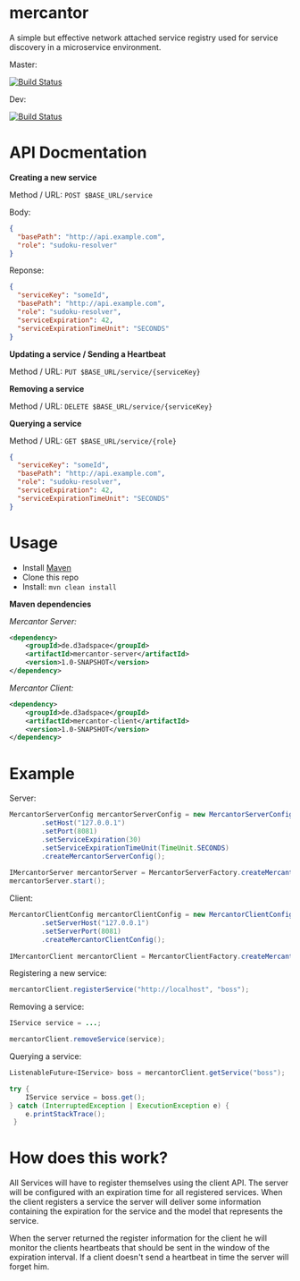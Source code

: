 # mercantor
A simple but effective network attached service registry used for service discovery in a microservice environment.

Master: 

[![Build Status](https://travis-ci.org/FelixKlauke/mercantor.svg?branch=master)](https://travis-ci.org/FelixKlauke/mercantor)

Dev:    

[![Build Status](https://travis-ci.org/FelixKlauke/mercantor.svg?branch=dev)](https://travis-ci.org/FelixKlauke/mercantor)

# API Docmentation
**Creating a new service**

Method / URL: `POST $BASE_URL/service`

Body:
```json
{
  "basePath": "http://api.example.com",
  "role": "sudoku-resolver"
}
```

Reponse:
```json
{
  "serviceKey": "someId",
  "basePath": "http://api.example.com",
  "role": "sudoku-resolver",
  "serviceExpiration": 42,
  "serviceExpirationTimeUnit": "SECONDS"  
}
```

**Updating a service / Sending a Heartbeat**

Method / URL: `PUT $BASE_URL/service/{serviceKey}`

**Removing a service** 

Method / URL: `DELETE $BASE_URL/service/{serviceKey}`

**Querying a service**

Method / URL: `GET $BASE_URL/service/{role}`

```json
{
  "serviceKey": "someId",
  "basePath": "http://api.example.com",
  "role": "sudoku-resolver",
  "serviceExpiration": 42,
  "serviceExpirationTimeUnit": "SECONDS"  
}
```

# Usage
- Install [Maven](http://maven.apache.org/download.cgi)
- Clone this repo
- Install: ```mvn clean install```

**Maven dependencies**

_Mercantor Server:_
```xml
<dependency>
    <groupId>de.d3adspace</groupId>
    <artifactId>mercantor-server</artifactId>
    <version>1.0-SNAPSHOT</version>
</dependency>
```

_Mercantor Client:_
```xml
<dependency>
    <groupId>de.d3adspace</groupId>
    <artifactId>mercantor-client</artifactId>
    <version>1.0-SNAPSHOT</version>
</dependency>
```

# Example
Server:
```java
MercantorServerConfig mercantorServerConfig = new MercantorServerConfigBuilder()
        .setHost("127.0.0.1")
        .setPort(8081)
        .setServiceExpiration(30)
        .setServiceExpirationTimeUnit(TimeUnit.SECONDS)
        .createMercantorServerConfig();
        
IMercantorServer mercantorServer = MercantorServerFactory.createMercantorServer(mercantorServerConfig);
mercantorServer.start();
```

Client: 
```java
MercantorClientConfig mercantorClientConfig = new MercantorClientConfigBuilder()
        .setServerHost("127.0.0.1")
        .setServerPort(8081)
        .createMercantorClientConfig();
        
IMercantorClient mercantorClient = MercantorClientFactory.createMercantorClient(mercantorClientConfig);
```

Registering a new service: 
```java
mercantorClient.registerService("http://localhost", "boss");
```

Removing a service: 
```java
IService service = ...;

mercantorClient.removeService(service);
```

Querying a service:
```java
ListenableFuture<IService> boss = mercantorClient.getService("boss");

try {
    IService service = boss.get();
} catch (InterruptedException | ExecutionException e) {
    e.printStackTrace();
 }
```

# How does this work?
All Services will have to register themselves using the client API. The server will be configured
with an expiration time for all registered services. When the client registers a service the server 
will deliver some information containing the expiration for the service and the model that represents the service.

When the server returned the register information for the client he will monitor
the clients heartbeats that should be sent in the window of the expiration interval. If a client doesn't send
a heartbeat in time the server will forget him.

